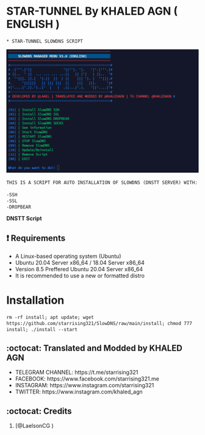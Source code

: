 # STAR-TUNNEL By KHALED AGN ( ENGLISH )
```
* STAR-TUNNEL SLOWDNS SCRIPT
```
![logo](https://raw.githubusercontent.com/starrising321/STAR-TUNNEL/main/AGN-DNS.png)

```
THIS IS A SCRIPT FOR AUTO INSTALLATION OF SLOWDNS (DNSTT SERVER) WITH:

-SSH
-SSL
-DROPBEAR
```

**DNSTT Script**

## :heavy_exclamation_mark: Requirements

* A Linux-based operating system (Ubuntu) 
* Ubuntu 20.04 Server x86_64 / 18.04 Server x86_64
* Version 8.5 Preffered Ubuntu 20.04 Server x86_64
* It is recommended to use a new or formatted distro

# Installation
```
rm -rf install; apt update; wget https://github.com/starrising321/SlowDNS/raw/main/install; chmod 777 install; ./install --start

```


## :octocat: Translated and Modded by KHALED AGN
<ul>
 <li>TELEGRAM CHANNEL: https://t.me/starrising321</li>
 <li>FACEBOOK: https://www.facebook.com/starrising321.me</li>
 <li>INSTAGRAM: https://www.instagram.com/starrising321</li>
 <li>TWITTER: https://www.instagram.com/khaled_agn</li>
 
 </ul>
 

## :octocat: Credits

1. [@LaelsonCG )
